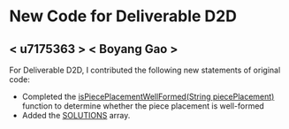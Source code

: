 # New Code for Deliverable D2D

## < u7175363 > < Boyang Gao >

For Deliverable D2D, I contributed the following new statements of original code:

- Completed the [isPiecePlacementWellFormed(String piecePlacement)](https://gitlab.cecs.anu.edu.au/comp1110/comp1110-ass2/-/blob/master/src/comp1110/ass2/FitGame.java#L27-57) function to determine whether the piece placement is well-formed
- Added the [SOLUTIONS](https://gitlab.cecs.anu.edu.au/comp1110/comp1110-ass2/-/blob/master/src/comp1110/ass2/Games.java#L19-140) array.
